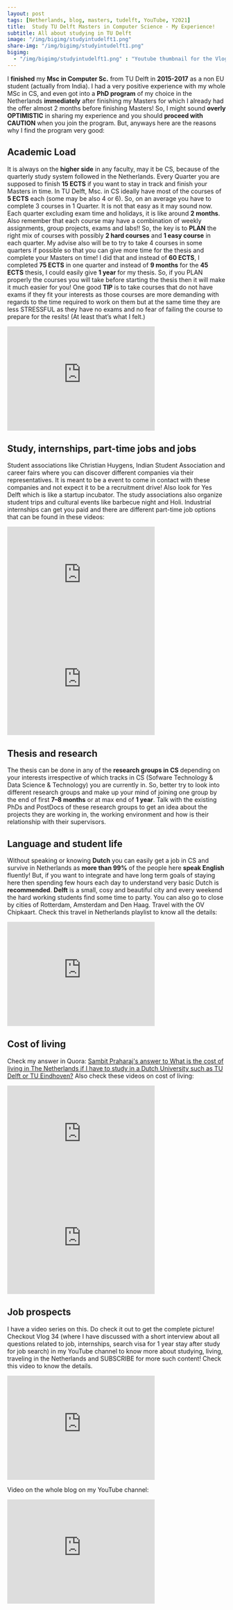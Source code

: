 ```yaml
---
layout: post
tags: [Netherlands, blog, masters, tudelft, YouTube, Y2021]
title:  Study TU Delft Masters in Computer Science - My Experience!
subtitle: All about studying in TU Delft
image: "/img/bigimg/studyintudelft1.png"
share-img: "/img/bigimg/studyintudelft1.png"
bigimg:
  - "/img/bigimg/studyintudelft1.png" : "Youtube thumbnail for the Vlog"
---
```


I **finished** my **Msc in Computer Sc.** from TU Delft in **2015-2017** as a non EU student (actually from India). I had a very positive experience with my whole MSc in CS, and even got into a **PhD program** of my choice in the Netherlands **immediately** after finishing my Masters for which I already had the offer almost 2 months before finishing Masters! So, I might sound **overly OPTIMISTIC** in sharing my experience and you should **proceed with CAUTION** when you join the program. But, anyways here are the reasons why I find the program very good:

##  Academic Load
It is always on the **higher side** in any faculty, may it be CS, because of the quarterly study system followed in the Netherlands. Every Quarter you are supposed to finish **15 ECTS** if you want to stay in track and finish your Masters in time. In TU Delft, Msc. in CS ideally have most of the courses of **5 ECTS** each (some may be also 4 or 6). So, on an average you have to complete 3 courses in 1 Quarter. It is not that easy as it may sound now. Each quarter excluding exam time and holidays, it is like around **2 months**. Also remember that each course may have a combination of weekly assignments, group projects, exams and labs!! So, the key is to **PLAN** the right mix of courses with possibly **2 hard courses** and **1 easy course** in each quarter. My advise also will be to try to take 4 courses in some quarters if possible so that you can give more time for the thesis and complete your Masters on time! I did that and instead of **60 ECTS**, I completed **75 ECTS** in one quarter and instead of **9 months** for the **45 ECTS** thesis, I could easily give **1 year** for my thesis. So, if you PLAN properly the courses you will take before starting the thesis then it will make it much easier for you! One good **TIP** is to take courses that do not have exams if they fit your interests as those courses are more demanding with regards to the time required to work on them but at the same time they are less STRESSFUL as they have no exams and no fear of failing the course to prepare for the resits! (At least that’s what I felt.)
     
<iframe width="340" height="240"  src="https://www.youtube.com/embed/eXO8cfkGeIs" title="YouTube video player" frameborder="0" allow="accelerometer; autoplay; clipboard-write; encrypted-media; gyroscope; picture-in-picture" allowfullscreen></iframe>

## Study, internships, part-time jobs and jobs
Student associations like Christian Huygens, Indian Student Association and career fairs where you can discover different companies via their representatives. It is meant to be a event to come in contact with these companies and not expect it to be a recruitment drive! Also look for Yes Delft which is like a startup incubator. The study associations also organize student trips and cultural events like barbecue night and Holi. Industrial internships can get you paid and there are different part-time job options that can be found in these videos:
    
<iframe width="340" height="240" src="https://www.youtube.com/embed/tEQAwyDRH8o" title="YouTube video player" frameborder="0" allow="accelerometer; autoplay; clipboard-write; encrypted-media; gyroscope; picture-in-picture" allowfullscreen></iframe>

<iframe width="340" height="240"  src="https://www.youtube.com/embed/eWdhoqFzLaY" title="YouTube video player" frameborder="0" allow="accelerometer; autoplay; clipboard-write; encrypted-media; gyroscope; picture-in-picture" allowfullscreen></iframe>

## Thesis and research
The thesis can be done in any of the **research groups in CS** depending on your interests irrespective of which tracks in CS (Sofware Technology & Data Science & Technology) you are currently in. So, better try to look into different research groups and make up your mind of joining one group by the end of first **7–8 months** or at max end of **1 year**. Talk with the existing PhDs and PostDocs of these research groups to get an idea about the projects they are working in, the working environment and how is their relationship with their supervisors.

## Language and student life
Without speaking or knowing **Dutch** you can easily get a job in CS and survive in Netherlands as **more than 99%** of the people here **speak English** fluently! But, if you want to integrate and have long term goals of staying here then spending few hours each day to understand very basic Dutch is **recommended**. **Delft** is a small, cosy and beautiful city and every weekend the hard working students find some time to party. You can also go to close by cities of Rotterdam, Amsterdam and Den Haag. Travel with the OV Chipkaart. Check this travel in Netherlands playlist to know all the details:
<iframe width="340" height="240" src="https://www.youtube.com/embed/videoseries?list=PLrToNHU_lzAiCfKqRYAUM2gQkeppaOCXU" title="YouTube video player" frameborder="0" allow="accelerometer; autoplay; clipboard-write; encrypted-media; gyroscope; picture-in-picture" allowfullscreen></iframe>

## Cost of living
Check my answer in Quora: [Sambit Praharaj's answer to What is the cost of living in The Netherlands if I have to study in a Dutch University such as TU Delft or TU Eindhoven?](https://www.quora.com/What-is-the-cost-of-living-in-The-Netherlands-if-I-have-to-study-in-a-Dutch-University-such-as-TU-Delft-or-TU-Eindhoven/answer/Sambit-Praharaj) Also check these videos on cost of living:

<iframe width="340" height="240" src="https://www.youtube.com/embed/dgiey7SwWrk" title="YouTube video player" frameborder="0" allow="accelerometer; autoplay; clipboard-write; encrypted-media; gyroscope; picture-in-picture" allowfullscreen></iframe>

<iframe width="340" height="240" src="https://www.youtube.com/embed/rCQwLGXUUYg" title="YouTube video player" frameborder="0" allow="accelerometer; autoplay; clipboard-write; encrypted-media; gyroscope; picture-in-picture" allowfullscreen></iframe>

## Job prospects 
I have a video series on this. Do check it out to get the complete picture! Checkout Vlog 34 (where I have discussed with a short interview about all questions related to job, internships, search visa for 1 year stay after study for job search) in my YouTube channel to know more about studying, living, traveling in the Netherlands and SUBSCRIBE for more such content! Check this video to know the details.

<iframe width="340" height="240" src="https://www.youtube.com/embed/kOIA0ljX4xY" title="YouTube video player" frameborder="0" allow="accelerometer; autoplay; clipboard-write; encrypted-media; gyroscope; picture-in-picture" allowfullscreen></iframe>

Video on the whole blog on my YouTube channel:
<iframe width="340" height="240" src="https://www.youtube.com/embed/EiuqxTpedC0" title="YouTube video player" frameborder="0" allow="accelerometer; autoplay; clipboard-write; encrypted-media; gyroscope; picture-in-picture" allowfullscreen></iframe>
